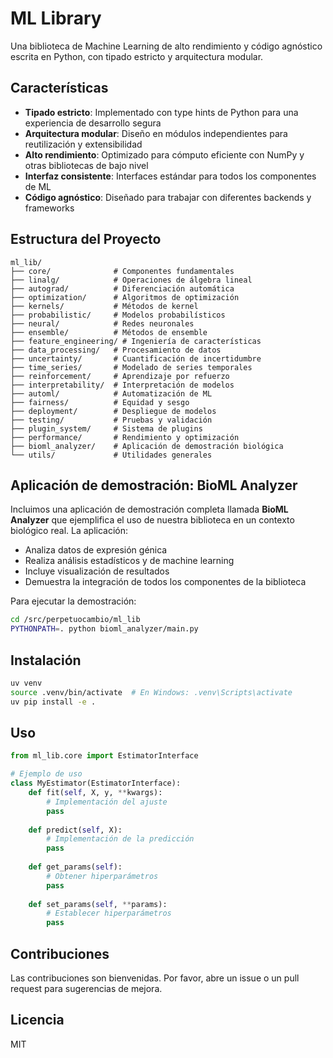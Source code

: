 # ML Library

Una biblioteca de Machine Learning de alto rendimiento y código agnóstico escrita en Python, con tipado estricto y arquitectura modular.

## Características

- **Tipado estricto**: Implementado con type hints de Python para una experiencia de desarrollo segura
- **Arquitectura modular**: Diseño en módulos independientes para reutilización y extensibilidad
- **Alto rendimiento**: Optimizado para cómputo eficiente con NumPy y otras bibliotecas de bajo nivel
- **Interfaz consistente**: Interfaces estándar para todos los componentes de ML
- **Código agnóstico**: Diseñado para trabajar con diferentes backends y frameworks

## Estructura del Proyecto

```
ml_lib/
├── core/              # Componentes fundamentales
├── linalg/            # Operaciones de álgebra lineal
├── autograd/          # Diferenciación automática
├── optimization/      # Algoritmos de optimización
├── kernels/           # Métodos de kernel
├── probabilistic/     # Modelos probabilísticos
├── neural/            # Redes neuronales
├── ensemble/          # Métodos de ensemble
├── feature_engineering/ # Ingeniería de características
├── data_processing/   # Procesamiento de datos
├── uncertainty/       # Cuantificación de incertidumbre
├── time_series/       # Modelado de series temporales
├── reinforcement/     # Aprendizaje por refuerzo
├── interpretability/  # Interpretación de modelos
├── automl/            # Automatización de ML
├── fairness/          # Equidad y sesgo
├── deployment/        # Despliegue de modelos
├── testing/           # Pruebas y validación
├── plugin_system/     # Sistema de plugins
├── performance/       # Rendimiento y optimización
├── bioml_analyzer/    # Aplicación de demostración biológica
└── utils/             # Utilidades generales
```

## Aplicación de demostración: BioML Analyzer

Incluimos una aplicación de demostración completa llamada **BioML Analyzer** que ejemplifica el uso de nuestra biblioteca en un contexto biológico real. La aplicación:

- Analiza datos de expresión génica
- Realiza análisis estadísticos y de machine learning
- Incluye visualización de resultados
- Demuestra la integración de todos los componentes de la biblioteca

Para ejecutar la demostración:

```bash
cd /src/perpetuocambio/ml_lib
PYTHONPATH=. python bioml_analyzer/main.py
```

## Instalación

```bash
uv venv
source .venv/bin/activate  # En Windows: .venv\Scripts\activate
uv pip install -e .
```

## Uso

```python
from ml_lib.core import EstimatorInterface

# Ejemplo de uso
class MyEstimator(EstimatorInterface):
    def fit(self, X, y, **kwargs):
        # Implementación del ajuste
        pass
    
    def predict(self, X):
        # Implementación de la predicción
        pass
    
    def get_params(self):
        # Obtener hiperparámetros
        pass
    
    def set_params(self, **params):
        # Establecer hiperparámetros
        pass
```

## Contribuciones

Las contribuciones son bienvenidas. Por favor, abre un issue o un pull request para sugerencias de mejora.

## Licencia

MIT